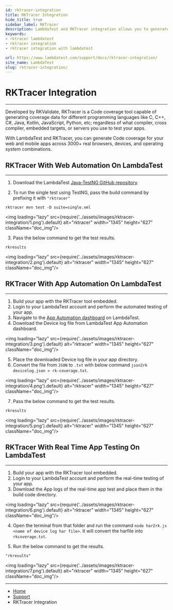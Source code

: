 ```yaml
---
id: rktracer-integration
title: RKTracer Integration
hide_title: true
sidebar_label: RKTracer
description: LambdaTest and RKTracer integration allows you to generate Code coverage for your web and mobile apps across 3000+ real browsers, devices, and operating system combinations.
keywords:
- rktracer lambdatest
- rktracer integration
- rktracer integration with lambdatest

url: https://www.lambdatest.com/support/docs/rktracer-integration/
site_name: LambdaTest
slug: rktracer-integration/
---
```


<script type="application/ld+json"
      dangerouslySetInnerHTML={{ __html: JSON.stringify({
       "@context": "https://schema.org",
        "@type": "BreadcrumbList",
        "itemListElement": [{
          "@type": "ListItem",
          "position": 1,
          "name": "Home",
          "item": "https://www.lambdatest.com"
        },{
          "@type": "ListItem",
          "position": 2,
          "name": "Support",
          "item": "https://www.lambdatest.com/support/docs/"
        },{
          "@type": "ListItem",
          "position": 3,
          "name": "RKTracer Integration",
          "item": "https://www.lambdatest.com/support/docs/rktracer-integration/"
        }]
      })
    }}
></script>

# RKTracer Integration
***

Developed by RKValidate, RKTracer is a Code coverage tool capable of generating coverage data for different programming languages like C, C++, C#, Java, Kotlin, JavaScript, Python, etc; regardless of what compiler, cross compiler, embedded targets, or servers you use to test your apps.

With LambdaTest and RKTracer, you can generate Code coverage for your web and mobile apps across 3000+ real browsers, devices, and operating system combinations.

## RKTracer With Web Automation On LambdaTest
***

1. Download the LambdaTest [Java-TestNG GitHub repository](https://github.com/LambdaTest/Java-TestNG-Selenium/).

2. To run the single test using TestNG, pass the build command by prefixing it with `"rktracer"`

```
rktracer mvn test -D suite=single.xml
```

<img loading="lazy" src={require('../assets/images/rktracer-integration/1.png').default} alt="rktracer" width="1345" height="627" className="doc_img"/>

3. Pass the below command to get the test results.

```
rkresults
```

<img loading="lazy" src={require('../assets/images/rktracer-integration/2.png').default} alt="rktracer" width="1345" height="627" className="doc_img"/>


## RKTracer With App Automation On LambdaTest
***

1. Build your app with the RKTracer tool embedded.
2. Login to your LambdaTest account and perform the automated testing of your app.
3. Navigate to the [App Automation dashboard](https://appautomation.lambdatest.com/build) on LambdaTest.
4. Download the Device log file from LambdaTest App Automation dashboard.<br/>

<img loading="lazy" src={require('../assets/images/rktracer-integration/3.png').default} alt="rktracer" width="1345" height="627" className="doc_img"/>

5. Place the downloaded Device log file in your app directory.
6. Convert the file from `JSON` to `.txt` with below command `json2rk devicelog.json > rk-coverage.txt`.

<img loading="lazy" src={require('../assets/images/rktracer-integration/4.png').default} alt="rktracer" width="1345" height="627" className="doc_img"/>

7. Pass the below command to get the test results.

```
rkresults
```

<img loading="lazy" src={require('../assets/images/rktracer-integration/5.png').default} alt="rktracer" width="1345" height="627" className="doc_img"/>


## RKTracer With Real Time App Testing On LambdaTest
***

1. Build your app with the RKTracer tool embedded.
2. Login to your LambdaTest account and perform the real-time testing of your app.
3. Download the App logs of the real-time app test and place them in the build code directory.<br/>

<img loading="lazy" src={require('../assets/images/rktracer-integration/6.png').default} alt="rktracer" width="1345" height="627" className="doc_img"/>

4. Open the terminal from that folder and run the command `node har2rk.js <name of device log har file>`. It will convert the harfile into `rkcoverage.txt`.

5. Run the below command to get the results.

```
"rkresults"
```
<img loading="lazy" src={require('../assets/images/rktracer-integration/7.png').default} alt="rktracer" width="1345" height="627" className="doc_img"/>

---

<nav aria-label="breadcrumbs">
  <ul className="breadcrumbs">
    <li className="breadcrumbs__item">
      <a className="breadcrumbs__link" target="_self" href="https://www.lambdatest.com">
        Home
      </a>
    </li>
    <li className="breadcrumbs__item">
      <a className="breadcrumbs__link" target="_self" href="https://www.lambdatest.com/support/docs/">
        Support
      </a>
    </li>
    <li className="breadcrumbs__item breadcrumbs__item--active">
      <span className="breadcrumbs__link">RKTracer Integration</span>
    </li>
  </ul>
</nav>



